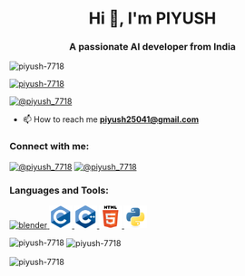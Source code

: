 <h1 align="center">Hi 👋, I'm PIYUSH</h1>
<h3 align="center">A passionate AI developer from India</h3>

<p align="left"> <img src="https://komarev.com/ghpvc/?username=piyush-7718&label=Profile%20views&color=0e75b6&style=flat" alt="piyush-7718" /> </p>

<p align="left"> <a href="https://github.com/ryo-ma/github-profile-trophy"><img src="https://github-profile-trophy.vercel.app/?username=piyush-7718" alt="piyush-7718" /></a> </p>

<p align="left"> <a href="https://twitter.com/@piyush_7718" target="blank"><img src="https://img.shields.io/twitter/follow/@piyush_7718?logo=twitter&style=for-the-badge" alt="@piyush_7718" /></a> </p>

- 📫 How to reach me **piyush25041@gmail.com**

<h3 align="left">Connect with me:</h3>
<p align="left">
<a href="https://twitter.com/@piyush_7718" target="blank"><img align="center" src="https://raw.githubusercontent.com/rahuldkjain/github-profile-readme-generator/master/src/images/icons/Social/twitter.svg" alt="@piyush_7718" height="30" width="40" /></a>
<a href="https://www.linkedin.com/in/ piyush-‎-1389a2336" target="blank"><img align="center" src="https://raw.githubusercontent.com/rahuldkjain/github-profile-readme-generator/master/src/images/icons/Social/Linked in.svg" alt="@piyush_7718" height="30" width="40" /></a>
</p>

<h3 align="left">Languages and Tools:</h3>
<p align="left"> <a href="https://www.blender.org/" target="_blank" rel="noreferrer"> <img src="https://download.blender.org/branding/community/blender_community_badge_white.svg" alt="blender" width="40" height="40"/> </a> <a href="https://www.cprogramming.com/" target="_blank" rel="noreferrer"> <img src="https://raw.githubusercontent.com/devicons/devicon/master/icons/c/c-original.svg" alt="c" width="40" height="40"/> </a> <a href="https://www.w3schools.com/cpp/" target="_blank" rel="noreferrer"> <img src="https://raw.githubusercontent.com/devicons/devicon/master/icons/cplusplus/cplusplus-original.svg" alt="cplusplus" width="40" height="40"/> </a> <a href="https://www.w3.org/html/" target="_blank" rel="noreferrer"> <img src="https://raw.githubusercontent.com/devicons/devicon/master/icons/html5/html5-original-wordmark.svg" alt="html5" width="40" height="40"/> </a> <a href="https://www.python.org" target="_blank" rel="noreferrer"> <img src="https://raw.githubusercontent.com/devicons/devicon/master/icons/python/python-original.svg" alt="python" width="40" height="40"/> </a> </p>

<p><img align="left" src="https://github-readme-stats.vercel.app/api/top-langs?username=piyush-7718&show_icons=true&locale=en&layout=compact" alt="piyush-7718" /></p>

<p>&nbsp;<img align="center" src="https://github-readme-stats.vercel.app/api?username=piyush-7718&show_icons=true&locale=en" alt="piyush-7718" /></p>

<p><img align="center" src="https://github-readme-streak-stats.herokuapp.com/?user=piyush-7718&" alt="piyush-7718" /></p>
